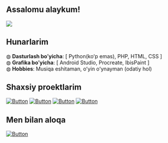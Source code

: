 ## Assalomu alaykum!
<img src="https://i.gifer.com/DpZq.gif">

## Hunarlarim
◍ <b>Dasturlash boʻyicha</b>: [ Python(koʻp emas), PHP, HTML, CSS ]<br>
◍ <b>Grafika boʻyicha</b>: [ Android Studio, Procreate, IbisPaint ]<br>
◍ <b>Hobbies</b>: Musiqa eshitaman, oʻyin oʻynayman (odatiy hol)<br>

## Shaxsiy proektlarim
[![Button](https://badgen.net/badge/UMod/UMod-Userbot/green?icon=telegram&label)](https://t.me/umodules)
[![Button](https://badgen.net/badge/Soso/Soso-Userbot/green?icon=telegram&label)](https://github.com/Netuzb/sosi)
[![Button](https://badgen.net/badge/XueArts/XueArts-My-Works/red?icon=slack&label)](https://t.me/xueart)
[![Button](https://badgen.net/badge/Apex-Legends-Mobile-chat/Apex-Legends-Mobile-chat/red?icon=telegram&label)](https://t.me/APEXLEGENDS_MOBILE_CHAT)

## Men bilan aloqa
[![Button](https://badgen.net/badge/Telegram/Telegram/blue?icon=telegram&label)](https://t.me/json1c)


